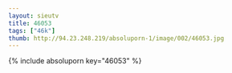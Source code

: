 ```yaml
--- 
layout: sieutv
title: 46053
tags: ["46k"]
thumb: http://94.23.248.219/absoluporn-1/image/002/46053.jpg
---
```

{% include absoluporn key="46053" %} 
